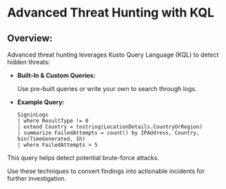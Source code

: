 # Advanced Threat Hunting with KQL

## Overview:

Advanced threat hunting leverages Kusto Query Language (KQL) to detect hidden threats:

- **Built-In & Custom Queries:**

  Use pre-built queries or write your own to search through logs.
  
- **Example Query:**
  
  ```kusto
  SigninLogs
  | where ResultType != 0
  | extend Country = tostring(LocationDetails.CountryOrRegion)
  | summarize FailedAttempts = count() by IPAddress, Country, bin(TimeGenerated, 1h)
  | where FailedAttempts > 5
  ```
  
This query helps detect potential brute-force attacks.

Use these techniques to convert findings into actionable incidents for further investigation.

